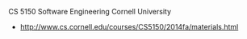 CS 5150 Software Engineering Cornell University
- http://www.cs.cornell.edu/courses/CS5150/2014fa/materials.html

